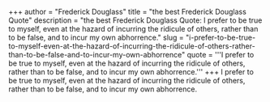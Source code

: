 +++
author = "Frederick Douglass"
title = "the best Frederick Douglass Quote"
description = "the best Frederick Douglass Quote: I prefer to be true to myself, even at the hazard of incurring the ridicule of others, rather than to be false, and to incur my own abhorrence."
slug = "i-prefer-to-be-true-to-myself-even-at-the-hazard-of-incurring-the-ridicule-of-others-rather-than-to-be-false-and-to-incur-my-own-abhorrence"
quote = '''I prefer to be true to myself, even at the hazard of incurring the ridicule of others, rather than to be false, and to incur my own abhorrence.'''
+++
I prefer to be true to myself, even at the hazard of incurring the ridicule of others, rather than to be false, and to incur my own abhorrence.
